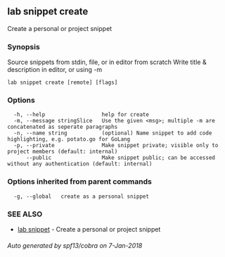 ## lab snippet create

Create a personal or project snippet

### Synopsis



Source snippets from stdin, file, or in editor from scratch
Write title & description in editor, or using -m

```
lab snippet create [remote] [flags]
```

### Options

```
  -h, --help                  help for create
  -m, --message stringSlice   Use the given <msg>; multiple -m are concatenated as seperate paragraphs
  -n, --name string           (optional) Name snippet to add code highlighting, e.g. potato.go for GoLang
  -p, --private               Make snippet private; visible only to project members (default: internal)
      --public                Make snippet public; can be accessed without any authentication (default: internal)
```

### Options inherited from parent commands

```
  -g, --global   create as a personal snippet
```

### SEE ALSO
* [lab snippet](lab_snippet.md)	 - Create a personal or project snippet

###### Auto generated by spf13/cobra on 7-Jan-2018
